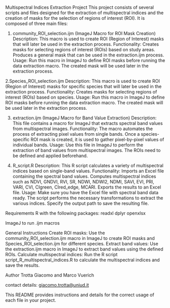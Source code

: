Multispectral Indices Extraction Project
This project consists of several scripts and files designed for the extraction of multispectral indices and the creation of masks for the selection of regions of interest (ROI). It is composed of three main files:

1. community_ROI_selection.ijm (ImageJ Macro for ROI Mask Creation)
Description: This macro is used to create ROI (Region of Interest) masks that will later be used in the extraction process.
Functionality:
Creates masks for selecting regions of interest (ROIs) based on study areas.
Produces a general mask that can be used in the extraction.ijm process.
Usage:
Run this macro in ImageJ to define ROI masks before running the data extraction macro.
The created mask will be used later in the extraction process.

2.Species_ROI_selection.ijm
Description: This macro is used to create ROI (Region of Interest) masks for specific species that will later be used in the extraction process.
Functionality:
Creates masks for selecting regions of interest (ROIs) based on species.
Usage:
Run this macro in ImageJ to define ROI masks before running the data extraction macro.
The created mask will be used later in the extraction process.

3. extraction.ijm (ImageJ Macro for Band Value Extraction)
Description: This file contains a macro for ImageJ that extracts spectral band values from multispectral images.
Functionality:
The macro automates the process of extracting pixel values from single bands.
Once a species-specific ROI mask is created, it is used to gather pixel-by-pixel values of individual bands.
Usage:
Use this file in ImageJ to perform the extraction of band values from multispectral images.
The ROIs need to be defined and applied beforehand.

4. R_script.R
Description: This R script calculates a variety of multispectral indices based on single-band values.
Functionality:
Imports an Excel file containing the spectral band values.
Computes multispectral indices such as NDVI, GNDVI, RVI, SR, NDWI, NDWI2, NDMI, SAVI, EVI, PRI, VARI, CVI, CIgreen, CIred_edge, MCARI.
Exports the results to an Excel file.
Usage:
Make sure you have the Excel file with spectral band data ready.
The script performs the necessary transformations to extract the various indices.
Specify the output path to save the resulting file.

Requirements
R with the following packages:
readxl
dplyr
openxlsx

ImageJ to run .ijm macros

General Instructions
Create ROI masks: Use the community_ROI_selection.ijm macro in ImageJ to create ROI masks and Species_ROI_selection.ijm for different species.
Extract band values: Use the extraction.ijm macro in ImageJ to extract band values using the defined ROIs.
Calculate multispectral indices: Run the R script script_R_multispectral_indices.R to calculate the multispectral indices and save the results.

Author
Trotta Giacomo and Marco Vuerich

contact details:
giacomo.trotta@uniud.it

This README provides instructions and details for the correct usage of each file in your project.
